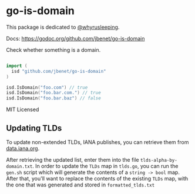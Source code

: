 # go-is-domain

This package is dedicated to [@whyrusleeping](https://github.com/whyrusleeping).

Docs: https://godoc.org/github.com/jbenet/go-is-domain


Check whether something is a domain.


```Go

import (
  isd "github.com/jbenet/go-is-domain"
)

isd.IsDomain("foo.com") // true
isd.IsDomain("foo.bar.com.") // true
isd.IsDomain("foo.bar.baz") // false

```

MIT Licensed

## Updating TLDs

To update non-extended TLDs, IANA publishes, you can retrieve them from [data.iana.org](https://data.iana.org/TLD/tlds-alpha-by-domain.txt).

After retrieving the updated list, enter them into the file `tlds-alpha-by-domain.txt`. In order to update the `TLDs` map in `tlds.go`, you can run the `gen.sh` script which will generate the contents of a `string -> bool` map. After that, you'll want to replace the contents of the existing `TLDs` map, with the one that was generated and stored in `formatted_tlds.txt`
